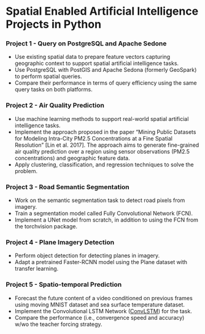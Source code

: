 # Spatial Enabled Artificial Intelligence Projects in Python

### Project 1 -  Query on PostgreSQL and Apache Sedone

- Use existing spatial data to prepare feature vectors capturing geographic context to support spatial artificial intelligence tasks.
- Use PostgreSQL with PostGIS and Apache Sedona (formerly GeoSpark) to perform spatial queries. 
- Compare their performance in terms of query efficiency using the same query tasks on both platforms. 

### Project 2 - Air Quality Prediction

- Use machine learning methods to support real-world spatial artificial intelligence tasks. 
- Implement the approach proposed in the paper “Mining Public Datasets for Modeling Intra-City PM2.5 Concentrations at a Fine Spatial Resolution” [Lin et al. 2017]. The approach aims to generate fine-grained air quality prediction over a region using sensor observations (PM2.5 concentrations) and geographic feature data. 
- Apply clustering, classification, and regression techniques to solve the problem. 

### Project 3 - Road Semantic Segmentation

- Work on the semantic segmentation task to detect road pixels from imagery. 
- Train a segmentation model called Fully Convolutional Network (FCN). 
- Implement a UNet model from scratch, in addition to using the FCN from the torchvision package.

### Project 4 - Plane Imagery Detection

- Perform object detection for detecting planes in imagery.
- Adapt a pretrained Faster-RCNN model using the Plane dataset with transfer learning. 

### Project 5 -  Spatio-temporal Prediction 

- Forecast the future content of a video conditioned on previous frames using moving MNIST dataset and sea surface temperature dataset.
- Implement the Convolutional LSTM Network ([ConvLSTM](https://proceedings.neurips.cc/paper/2015/file/07563a3fe3bbe7e3ba84431ad9d055af-Paper.pdf)) for the task.
- Compare the performance (i.e., convergence speed and accuracy) w/wo the teacher forcing strategy. 
